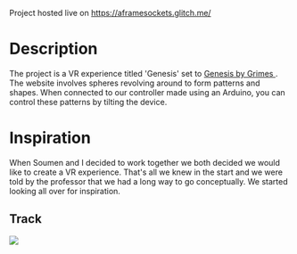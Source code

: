 Project hosted live on <a href="https://aframesockets.glitch.me/"> https://aframesockets.glitch.me/ </a>
  
 # Description
 
 The project is a VR experience titled 'Genesis' set to <a href="https://www.youtube.com/watch?v=1FH-q0I1fJY"> Genesis by Grimes </a>. The website involves spheres revolving around to form patterns and shapes. When connected to our controller made using an Arduino, you can control these patterns by tilting the device.
 
 # Inspiration
 
 When Soumen and I decided to work together we both decided we would like to create a VR experience. That's all we knew in the start and we were told by the professor that we had a long way to go conceptually. We started looking all over for inspiration. 
 
 ## Track
 
 <img src="https://i.gyazo.com/e7c96f0053385ef591e8ac9e0d6de8eb.gif">

